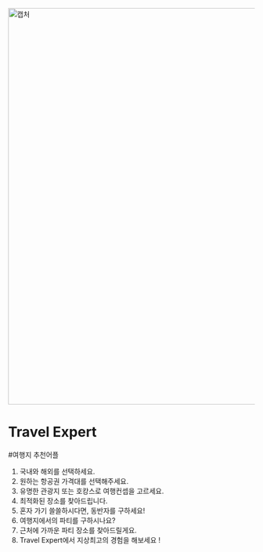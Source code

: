 <img width="809" alt="캡처" src="https://user-images.githubusercontent.com/64263694/92392164-cf90a280-f158-11ea-9040-dd4ea67b0c0f.PNG">

# Travel Expert
#여행지 추천어플

1. 국내와 해외를 선택하세요.
2. 원하는 항공권 가격대를 선택해주세요.
3. 유명한 관광지 또는 호캉스로 여행컨셉을 고르세요.
4. 최적화된 장소를 찾아드립니다.
5. 혼자 가기 쓸쓸하시다면, 동반자를 구하세요! 
6. 여행지에서의 파티를 구하시나요?
7. 근처에 가까운 파티 장소를 찾아드릴게요. 
8. Travel Expert에서 지상최고의 경험을 해보세요 ! 
